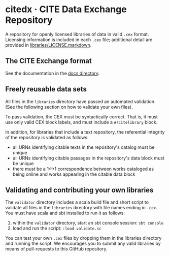 # citedx · CITE Data Exchange Repository

A repository for openly licensed libraries of data in valid `.cex` format. Licensing information is included in each `.cex` file;  additional detail are provided in [libraries/LICENSE.markdown](LICENSE.markdown).

## The CITE Exchange format

See the documentation in the [docs directory](docs).

## Freely reusable data sets

All files in the `libraries` directory have passed an automated validation. (See
the following section on how to validate your own files). 

To pass validation, the CEX must be syntactically correct.  That is, it must use only valid CEX block labels, and must include a `#!citelibrary` block.

In addition, for libraries that include a text repository, the referential integrity of the repository is validated as follows:

- all URNs identifying  citable texts in the repository's catalog must be unique
- all URNs identifying citable passages in the repository's data block must be unique
- there must be a 1<->1 correspondence between works cataloged as being online and works appearing in the citable data block


## Validating and contributing your own libraries

The `validator` directory includes a scala build file and short script to validate all files in the `libraries` directory with file names ending in `.cex`.  You must have scala and sbt installed to run it as follows:

1. within the `validator` directory, start an sbt console session: `sbt console`
2. load and run the script:  `:load validate.sc`

You can test your own `.cex` files by dropping them in the libraries directory and running the script.  We encourages you to submit any valid libraries by means of pull-requests to this GitHub repository.
